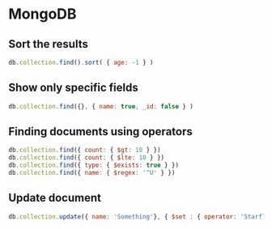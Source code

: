 # MongoDB

## Sort the results
```js
db.collection.find().sort( { age: -1 } )
```

## Show only specific fields
```js
db.collection.find({}, { name: true, _id: false } )
```

## Finding documents using operators
```js
db.collection.find({ count: { $gt: 10 } })
db.collection.find({ count: { $lte: 10 } }) 
db.collection.find({ type: { $exists: true } }) 
db.collection.find({ name: { $regex: '^U' } }) 
```

## Update document
```js
db.collection.update({ name: 'Something'}, { $set : { operator: 'Starfleet', class: 'Prometheus' } })
```
